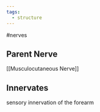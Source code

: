 ```yaml
---
tags:
  - structure
---
```

#nerves 

## Parent Nerve
[[Musculocutaneous Nerve]]


## Innervates
sensory innervation of the forearm
